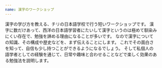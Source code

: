 ```yaml
---
name: 漢字のワークショップ
---
```


漢字の学び方を教える、チリの日本語学校で行う短いワークショップです。
漢字に数だけあって、西洋の日本語学習者にたいして漢字というのは極めて馴染みにくい存在で、勉強を諦める理由になることが多いです。
なので漢字についての知識、その構成や歴史などを、まず伝えることにします。
これでその面白さを知って、自信も少し持つことができるようになるでしょう。
そして私個人の語学者としての経験を通じて、日常や趣味と合わせることなどで楽しく効果のある勉強法を説明します。
